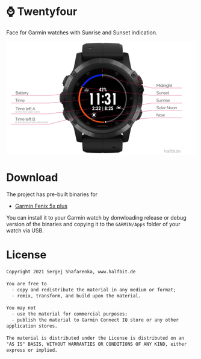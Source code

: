 # ⌚️ Twentyfour
Face for Garmin watches with Sunrise and Sunset indication.

<img src="https://github.com/beworker/twentyfour/blob/master/design/features.png" />

# Download

The project has pre-built binaries for
* [Garmin Fenix 5x plus](https://github.com/beworker/twentyfour/blob/master/binaries/fenix5xplus)

You can install it to your Garmin watch by donwloading release or debug version of the binaries and copying it to the `GARMIN/Apps` folder of your watch via USB.

# License
```
Copyright 2021 Sergej Shafarenka, www.halfbit.de

You are free to
  - copy and redistribute the material in any medium or format;
  - remix, transform, and build upon the material.

You may not 
  - use the material for commercial purposes;
  - publish the material to Garmin Connect IQ store or any other application stores.

The material is distributed under the License is distributed on an 
"AS IS" BASIS, WITHOUT WARRANTIES OR CONDITIONS OF ANY KIND, either 
express or implied.
```